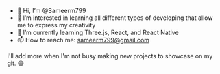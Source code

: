 - 👋 Hi, I’m @Sameerm799
- 👀 I’m interested in learning all different types of developing that allow me to express my creativity
- 🌱 I’m currently learning Three.js, React, and React Native
- 📫 How to reach me: sameerm799@gmail.com

I'll add more when I'm not busy making new projects to showcase on my git. 😅
